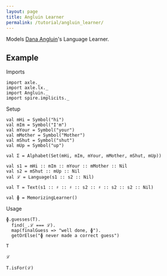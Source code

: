 ```yaml
---
layout: page
title: Angluin Learner
permalink: /tutorial/angluin_learner/
---
```


Models [Dana Angluin](https://en.wikipedia.org/wiki/Dana_Angluin)'s Language Learner.

Example
-------

Imports

```tut:book:silent
import axle._
import axle.lx._
import Angluin._
import spire.implicits._
```

Setup

```tut:book:silent
val mHi = Symbol("hi")
val mIm = Symbol("I'm")
val mYour = Symbol("your")
val mMother = Symbol("Mother")
val mShut = Symbol("shut")
val mUp = Symbol("up")

val Σ = Alphabet(Set(mHi, mIm, mYour, mMother, mShut, mUp))

val s1 = mHi :: mIm :: mYour :: mMother :: Nil
val s2 = mShut :: mUp :: Nil
val ℒ = Language(s1 :: s2 :: Nil)

val T = Text(s1 :: ♯ :: ♯ :: s2 :: ♯ :: s2 :: s2 :: Nil)

val ɸ = MemorizingLearner()
```

Usage

```tut:book
ɸ.guesses(T).
  find(_.ℒ === ℒ).
  map(finalGuess => "well done, ɸ").
  getOrElse("ɸ never made a correct guess")

T

ℒ

T.isFor(ℒ)
```

